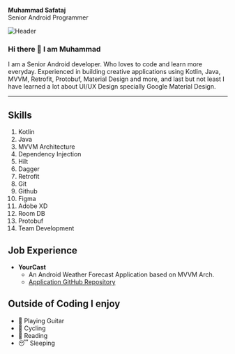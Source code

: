 **Muhammad Safataj**
<br>
Senior Android Programmer

![Header](https://unsplash.com/photos/hD7seJlwpmA/download?ixid=MnwxMjA3fDB8MXxzZWFyY2h8MTJ8fGhlYWRlcnx8MHx8fHwxNjQxOTM2MzUy&force=true&w=1920)

### Hi there 👋 I am Muhammad

I am a Senior Android developer. Who loves to code and learn more everyday.
Experienced in building creative applications using Kotlin, Java, MVVM, Retrofit, Protobuf, Material Design and more,
and last but not least I have learned a lot about UI/UX Design specially Google Material Design.

---

## Skills

1. Kotlin
2. Java
3. MVVM Architecture
4. Dependency Injection
5. Hilt
6. Dagger
7. Retrofit
8. Git
9. Github
10. Figma
11. Adobe XD
12. Room DB
13. Protobuf
14. Team Development

## Job Experience

- **YourCast**
  - An Android Weather Forecast Application based on MVVM Arch.
  - [Application GitHub Repository](https://www.github.com/muhammadsafataj/yourcast)

## Outside of Coding I enjoy

- 🎸 Playing Guitar
- 🚴 Cycling
- 📖 Reading
- 😴 Sleeping
